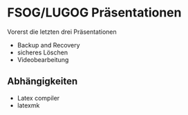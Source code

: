 FSOG/LUGOG Präsentationen
=========================

Vorerst die letzten drei Präsentationen

*  Backup and Recovery
*  sicheres Löschen
*  Videobearbeitung

Abhängigkeiten
--------------
*  Latex compiler
*  latexmk

